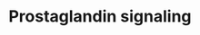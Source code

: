 ---
annotations:
- id: DOID:0080600
  parent: disease by infectious agent
  type: Disease Ontology
  value: COVID-19
- id: PW:0001529
  parent: signaling pathway
  type: Pathway Ontology
  value: prostaglandin E2 signaling pathway
- id: PW:0001531
  parent: signaling pathway
  type: Pathway Ontology
  value: prostaglandin I2 signaling pathway
authors:
- Ariajadhav
- Marvin M2
- Eweitz
- Egonw
description: 'This pathway describes elements of Prostaglandin signaling in Homo sapiens
  affected by COVID-19. Prostaglandins are amongst the many inflammatory mediators
  that incite a cytokine storm in COVID-19 after Bradykinin receptor B1 (BDKRB1) activation.
  This pathway mainly focuses on PGE2 and PGI2 and their interactions that lead to
  hyperinflammation via cytokine storms, immunothrombosis as well as the recruitment
  of fibrosis-mediating factors (VEGF, TGFB1, AREG). These pathways take place in
  multiple cell types such as: Monocytes, Macrophages, Fibroblasts, Th17 cells, Nk
  cells, et cetera.'
last-edited: 2021-07-27
ndex: a292211b-5c74-11ec-b3be-0ac135e8bacf
organisms:
- Homo sapiens
redirect_from:
- /index.php/Pathway:WP5088
- /instance/WP5088
revision: null
schema-jsonld:
- '@context': https://schema.org/
  '@id': https://wikipathways.github.io/pathways/WP5088.html
  '@type': Dataset
  creator:
    '@type': Organization
    name: WikiPathways
  description: 'This pathway describes elements of Prostaglandin signaling in Homo
    sapiens affected by COVID-19. Prostaglandins are amongst the many inflammatory
    mediators that incite a cytokine storm in COVID-19 after Bradykinin receptor B1
    (BDKRB1) activation. This pathway mainly focuses on PGE2 and PGI2 and their interactions
    that lead to hyperinflammation via cytokine storms, immunothrombosis as well as
    the recruitment of fibrosis-mediating factors (VEGF, TGFB1, AREG). These pathways
    take place in multiple cell types such as: Monocytes, Macrophages, Fibroblasts,
    Th17 cells, Nk cells, et cetera.'
  keywords:
  - ''
  - 'AHR  '
  - AREG
  - ASC
  - CASP1
  - CCL2
  - CCL3
  - CCR2
  - CD28
  - COX2
  - CSF1
  - CXCL1
  - CXCL10
  - CXCL9
  - Ca2+ efflux
  - IFNA1
  - IFNG
  - IL12A
  - IL17A
  - IL17F
  - IL1A
  - IL1B
  - IL6
  - IL8
  - 'IP-activated '
  - IRF7
  - MMP9
  - NFKB1
  - NLRP3
  - Natural killer cells antigen CD94
  - PI3K
  - PKA
  - Prostaglandin E receptor 4
  - Prostaglandin E synthase
  - Prostaglandin E2
  - Prostaglandin E2 receptor
  - Prostaglandin I2
  - TGFB1
  - TNF
  - VEGFA
  - cAMP
  - pro-CASP1
  - pro-IL1B
  license: CC0
  name: Prostaglandin signaling
seo: CreativeWork
title: Prostaglandin signaling
wpid: WP5088
---